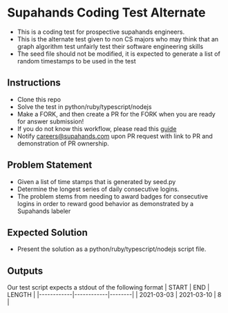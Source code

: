 # Supahands Coding Test Alternate
* This is a coding test for prospective supahands engineers. 
* This is the alternate test given to non CS majors who may think that an graph algorithm test unfairly test their software engineering skills
* The seed file should not be modified, it is expected to generate a list of random timestamps to be used in the test

## Instructions
* Clone this repo
* Solve the test in python/ruby/typescript/nodejs
* Make a FORK, and then create a PR for the FORK when you are ready for answer submission!
* If you do not know this workflow, please read this [guide](https://gist.github.com/Chaser324/ce0505fbed06b947d962)
* Notify  [careers@supahands.com](mailto:careers@supahands.com) upon PR request with link to PR and demonstration of PR ownership.

## Problem Statement
* Given a list of time stamps that is generated by seed.py
* Determine the longest series of daily consecutive logins.
* The problem stems from needing to award badges for consecutive logins in order to reward good behavior as demonstrated by a Supahands labeler

## Expected Solution
* Present the solution as a python/ruby/typescript/nodejs script file.

## Outputs
Our test script expects a stdout of the following format
| START      | END        | LENGTH |
|------------|------------|--------|
| 2021-03-03 | 2021-03-10 |      8 |